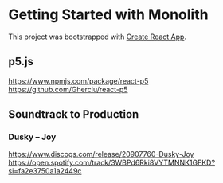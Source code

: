 # Getting Started with Monolith

This project was bootstrapped with [Create React App](https://github.com/facebook/create-react-app).

## p5.js

https://www.npmjs.com/package/react-p5
https://github.com/Gherciu/react-p5


## Soundtrack to Production

### Dusky – Joy
https://www.discogs.com/release/20907760-Dusky-Joy
https://open.spotify.com/track/3WBPd6Rki8VYTMNNK1GFKD?si=fa2e3750a1a2449c